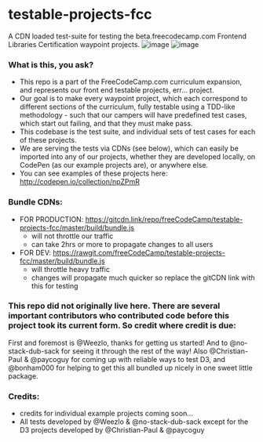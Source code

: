 # testable-projects-fcc
A CDN loaded test-suite for testing the beta.freecodecamp.com Frontend Libraries Certification waypoint projects.
![image](https://cloud.githubusercontent.com/assets/18563015/26524733/08557ed8-430b-11e7-9861-2d4e8e2806ae.png)
![image](https://cloud.githubusercontent.com/assets/18563015/26524736/2380f3d6-430b-11e7-85cb-45f92b73323c.png)

### What is this, you ask?
- This repo is a part of the FreeCodeCamp.com curriculum expansion, and represents our front end testable projects, err... project.
- Our goal is to make every waypoint project, which each correspond to different sections of the curriculum, fully testable using a TDD-like methodology - such that our campers will have predefined test cases, which start out failing, and that they must make pass.
- This codebase is the test suite, and individual sets of test cases for each of these projects.
- We are serving the tests via CDNs (see below), which can easily be imported into any of our projects, whether they are developed locally, on CodePen (as our example projects are), or anywhere else.
- You can see examples of these projects here: http://codepen.io/collection/npZPmR

### Bundle CDNs:
- FOR PRODUCTION: https://gitcdn.link/repo/freeCodeCamp/testable-projects-fcc/master/build/bundle.js
  - will not throttle our traffic
  - can take 2hrs or more to propagate changes to all users
- FOR DEV: https://rawgit.com/freeCodeCamp/testable-projects-fcc/master/build/bundle.js
  - will throttle heavy traffic
  - changes will propagate much quicker so replace the gitCDN link with this for testing

### This repo did not originally live here. There are several important contributors who contributed code before this project took its current form. So credit where credit is due:
First and foremost is @Weezlo, thanks for getting us started! And to @no-stack-dub-sack for seeing it through the rest of the way! Also @Christian-Paul & @paycoguy for coming up with reliable ways to test D3, and @bonham000 for helping to get this all bundled up nicely in one sweet little package.

### Credits:
- credits for individual example projects coming soon...
- All tests developed by @Weezlo & @no-stack-dub-sack except for the D3 projects developed by @Christian-Paul & @paycoguy

